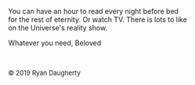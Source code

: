 You can have an hour to read every night before bed  
for the rest of eternity. Or watch TV. There is lots to like  
on the Universe's reality show.  
  
Whatever you need, Beloved

<br> 

<font size=2>© 2019 Ryan Daugherty</font> 